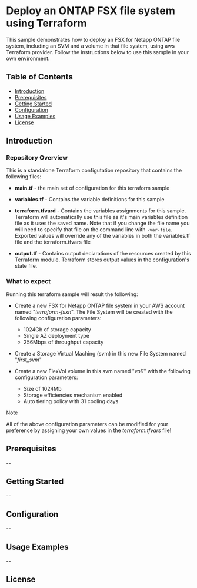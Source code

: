 # Deploy an ONTAP FSX file system using Terraform
This sample demonstrates how to deploy an FSX for Netapp ONTAP file system, including an SVM and a volume in that file system, using aws Terraform provider. 
Follow the instructions below to use this sample in your own environment.

## Table of Contents
* [Introduction](#introduction)
* [Prerequisites](#prerequisites)
* [Getting Started](#getting-started)
* [Configuration](#configuration)
* [Usage Examples](#usage-examples)
* [License](#license)

## Introduction
### Repository Overview
This is a standalone Terraform configutation repository that contains the following files:
* **main.tf** - the main set of configuration for this terraform sample

* **variables.tf** - Contains the variable definitions for this sample

* **terraform.tfvard** - Contains the variables assignments for this sample. Terraform will automatically use this file as it's main variables definition file as it uses the saved name. Note that if you change the file name you will need to specify that file on the command line with `-var-file`.
Exported values will override any of the variables in both the variables.tf file and the terraform.tfvars file

* **output.tf** - Contains output declarations of the resources created by this Terraform module. Terraform stores output values in the configuration's state file.

### What to expect

Running this terraform sample will result the following:
* Create a new FSX for Netapp ONTAP file system in your AWS account named "_terraform-fsxn_". The File System will be created with the following configuration parameters:
    * 1024Gb of storage capacity
    * Single AZ deployment type
    * 256Mbps of throughput capacity 

* Create a Storage Virtual Maching (svm) in this new File System named "_first_svm_"
* Create a new FlexVol volume in this svm named "_vol1_" with the following configuration parameters:
    * Size of 1024Mb
    * Storage efficiencies mechanism enabled
    * Auto tiering policy with 31 cooling days

> [!NOTE]
> All of the above configuration parameters can be modified for your preference by assigning your own values in the _terraform.tfvars_ file! 

## Prerequisites
--

## Getting Started
--

## Configuration
--

## Usage Examples
--

## License